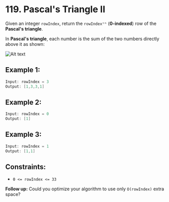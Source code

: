 # 119. Pascal's Triangle II

Given an integer `rowIndex`, return the `rowIndexᵗʰ` (**0-indexed**) row of the **Pascal's triangle**.

In **Pascal's triangle**, each number is the sum of the two numbers directly above it as shown:

![Alt text](https://upload.wikimedia.org/wikipedia/commons/0/0d/PascalTriangleAnimated2.gif)

## Example 1:

```java
Input: rowIndex = 3
Output: [1,3,3,1]
```

## Example 2:

```java
Input: rowIndex = 0
Output: [1]
```

## Example 3:

```java
Input: rowIndex = 1
Output: [1,1]
```

## Constraints:

- `0 <= rowIndex <= 33`

**Follow up:** Could you optimize your algorithm to use only `O(rowIndex)` extra space?
